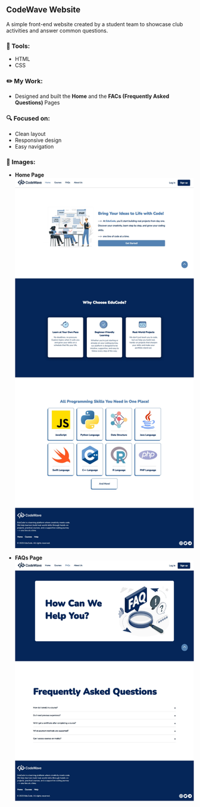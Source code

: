 ## **CodeWave Website**

A simple front-end website created by a student team to showcase club activities and answer common questions.

### 🔧 Tools:
- HTML  
- CSS

### ✏️ My Work:
- Designed and built the **Home** and the **FACs (Frequently Asked Questions)** Pages

### 🔍 Focused on:
  - Clean layout  
  - Responsive design  
  - Easy navigation


### 📸 Images:

- **Home Page**
![Home Page Image](HomePage.jpeg)

- **FAQs Page**
![FAQs Page Image](FAQsPage.jpeg)
